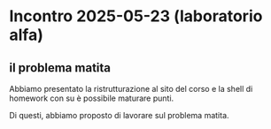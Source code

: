# Incontro 2025-05-23 (laboratorio alfa)

## il problema matita

Abbiamo presentato la ristrutturazione al sito del corso e la shell di homework con su è possibile maturare punti.

Di questi, abbiamo proposto di lavorare sul problema matita.

